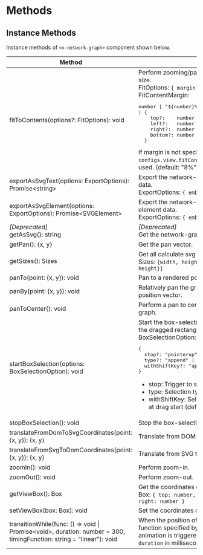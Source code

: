 # Methods

## Instance Methods

Instance methods of `<v-network-graph>` component shown below.

<div class="reference-table">

<table class="instance-methods">
  <thead>
    <tr>
      <th>Method</th>
      <th>Description</th>
    </tr>
  </thead>
  <tbody>
    <tr>
      <td>fitToContents(options?: FitOptions): void</td>
      <td>
        Perform zooming/panning according to the graph size.<br/>
        FitOptions: <code>{ margin?: FitContentMargin }</code><br/>
        FitContentMargin:
        <pre class="code">number | "${number}%" | "${number}px"
| {
    top?:    number | `${number}%` | `${number}px`,
    left?:   number | `${number}%` | `${number}px`,
    right?:  number | `${number}%` | `${number}px`,
    bottom?: number | `${number}%` | `${number}px`
  }</pre>
        If margin is not specified, the <code>configs.view.fitContentMargin</code> configuration will be used. (default: "8%")
      </td>
    </tr>
    <tr>
      <td>exportAsSvgText(options: ExportOptions): Promise&lt;string&gt;</td>
      <td>
        Export the network-graph contents as SVG text data.<br/>
        ExportOptions: <code>{ embedImages?: boolean }</code>
      </td>
    </tr>
    <tr>
      <td>exportAsSvgElement(options: ExportOptions): Promise&lt;SVGElement&gt;</td>
      <td>
        Export the network-graph contents as cloned SVG element data.<br/>
        ExportOptions: <code>{ embedImages?: boolean }</code>
      </td>
    </tr>
    <tr>
      <td><em>[Deprecated]</em><br/>getAsSvg(): string</td>
      <td><em>[Deprecated]</em><br/>Get the network-graph contents as SVG text data.</td>
    </tr>
    <tr>
      <td>getPan(): {x, y}</td>
      <td>Get the pan vector.</td>
    </tr>
    <tr>
      <td>getSizes(): Sizes</td>
      <td>
        Get all calculate svg dimensions. <br>
        Sizes: <code>{width, height, viewBox:{x, y, width, height}}</code>
      </td>
    </tr>
    <tr>
      <td>panTo(point: {x, y}): void</td>
      <td>Pan to a rendered position.</td>
    </tr>
    <tr>
      <td>panBy(point: {x, y}): void</td>
      <td>Relatively pan the graph by a specified rendered position vector.</td>
    </tr>
    <tr>
      <td>panToCenter(): void</td>
      <td>Perform a pan to center the contents of the network graph.</td>
    </tr>
    <tr>
      <td>startBoxSelection(options: BoxSelectionOption): void</td>
      <td>
        Start the box-selection mode to select nodes within the dragged rectangle range.
        <br/>
        BoxSelectionOption:
        <pre class="code">{
  stop?: "pointerup" | "click" | "manual"
  type?: "append" | "invert"
  withShiftKey?: "append" | "invert" | "same"
}</pre>
        <ul>
          <li>stop: Trigger to stop mode (default: "pointerup")</li>
          <li>type: Selection type (default: "append")</li>
          <li>
            withShiftKey: Selection type if shift key pressed at drag start
            (default: "same")
          </li>
        </ul>
      </td>
    </tr>
    <tr>
      <td>stopBoxSelection(): void</td>
      <td>Stop the box-selection mode.</td>
    </tr>
    <tr>
      <td>translateFromDomToSvgCoordinates(point: {x, y}): {x, y}</td>
      <td>Translate from DOM to SVG coordinates.</td>
    </tr>
    <tr>
      <td>translateFromSvgToDomCoordinates(point: {x, y}): {x, y}</td>
      <td>Translate from SVG to DOM coordinates.</td>
    </tr>
    <tr>
      <td>zoomIn(): void</td>
      <td>Perform zoom-in.</td>
    </tr>
    <tr>
      <td>zoomOut(): void</td>
      <td>Perform zoom-out.</td>
    </tr>
    <tr>
      <td>getViewBox(): Box</td>
      <td>
        Get the coordinates of the area being displayed.<br />
        Box: <code>{ top: number, bottom: number, left: number, right: number }</code>
      </td>
    </tr>
    <tr>
      <td>setViewBox(box: Box): void</td>
      <td>Set the coordinates of the area being displayed.</td>
    </tr>
    <tr>
      <td>
        transitionWhile(func: () => void | Promise&lt;void&gt;, duration: number = 300, timingFunction: string = "linear"): void
      </td>
      <td>
        When the position of a node changes within the function specified by the argument,
        a transition animation is triggered.<br />
        <code>duration</code> in milliseconds.
      </td>
    </tr>

  </tbody>
</table>

</div>
